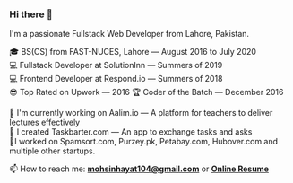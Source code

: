 ### Hi there 👋

I'm a passionate Fullstack Web Developer from Lahore, Pakistan. 

🎓 BS(CS) from FAST-NUCES, Lahore — August 2016 to July 2020  
💻 Fullstack Developer at SolutionInn — Summers of 2019  
💻 Frontend Developer at Respond.io — Summers of 2018  
😎 Top Rated on Upwork — 2016
🏆 Coder of the Batch — December 2016  

🔭 I'm currently working on Aalim.io — A platform for teachers to deliver lectures effectively  
💱 I created Taskbarter.com — An app to exchange tasks and asks  
👷‍ I worked on Spamsort.com, Purzey.pk, Petabay.com, Hubover.com and multiple other startups.

📫 How to reach me: **mohsinhayat104@gmail.com** or **[Online Resume](https://mohsinht.github.io)**
<!--
**mohsinht/mohsinht** is a ✨ _special_ ✨ repository because its `README.md` (this file) appears on your GitHub profile.

Here are some ideas to get you started:

- 🔭 I’m currently working on ...
- 🌱 I’m currently learning ...
- 👯 I’m looking to collaborate on ...
- 🤔 I’m looking for help with ...
- 💬 Ask me about ...
- 📫 How to reach me: ...
- 😄 Pronouns: ...
- ⚡ Fun fact: ...
-->
